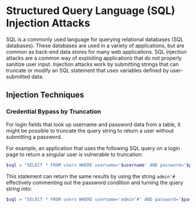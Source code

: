 # Structured Query Language (SQL) Injection Attacks

SQL is a commonly used language for querying relational databases (SQL databases).  These databases are used in a variety of applications, but are common as back-end data stores for many web applications.  SQL injection attacks are a common way of exploiting applications that do not properly sanitize user input.  Injection attacks work by submitting strings that can truncate or modify an SQL statement that uses variables defined by user-submitted data.

## Injection Techniques

### Credential Bypass by Truncation

For login fields that look up username and password data from a table, it might be possible to truncate the query string to return a user without submitting a password.

For example, an application that uses the following SQL query on a login page to return a singular user is vulnerable to truncation:

```php
$sql = "SELECT * FROM users WHERE username='$username' AND password='$password'";
```

This statement can return the same results by using the string `admin'#` effectively commenting out the password condition and turning the query string into:

```php
$sql = "SELECT * FROM users WHERE username='admin'#' AND password='$password'";
```
